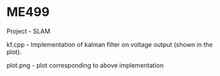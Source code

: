 # ME499
Project - SLAM <br/>

kf.cpp - Implementation of kalman filter on voltage output (shown in the plot).<br/>

plot.png - plot corresponding to above implementation
